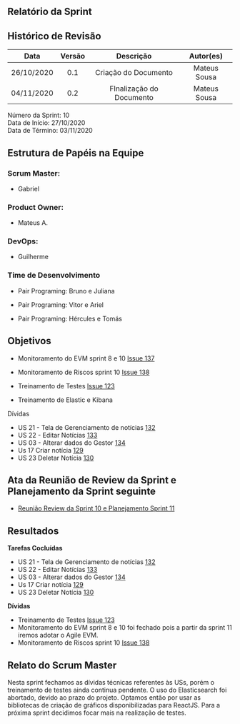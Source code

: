 
## Relatório da Sprint

## Histórico de Revisão

|   Data   |  Versão  |        Descrição       |          Autor(es)          |
|:--------:|:--------:|:----------------------:|:---------------------------:|
|26/10/2020|   0.1    | Criação do Documento        |   Mateus Sousa   |
|04/11/2020|   0.2    | FInalização do Documento        |   Mateus Sousa   |

Número da Sprint: 10 <br>
Data de Início:  27/10/2020 <br>
Data de Término: 03/11/2020 <br>

## Estrutura de Papéis na Equipe

### Scrum Master:
- Gabriel

### Product Owner:
- Mateus A.

### DevOps:
- Guilherme


### Time de Desenvolvimento

- Pair Programing: Bruno e Juliana
  

- Pair Programing: Vitor e Ariel
  

- Pair Programing: Hércules e Tomás


## Objetivos

- Monitoramento do EVM sprint 8 e 10 [Issue 137](https://github.com/fga-eps-mds/2020.1-Grupo6/issues/137)
- Monitoramento de Riscos sprint 10 [Issue 138](https://github.com/fga-eps-mds/2020.1-Grupo6/issues/138)

- Treinamento de Testes [Issue 123](https://github.com/fga-eps-mds/2020.1-Grupo6/issues/123)
- Treinamento de Elastic e Kibana

Dívidas
- US 21 - Tela de Gerenciamento de notícias [132](https://github.com/fga-eps-mds/2020.1-Grupo6/issues/132)
- US 22 - Editar Notícias [133](https://github.com/fga-eps-mds/2020.1-Grupo6/issues/133)
- US 03 - Alterar dados do Gestor [134](https://github.com/fga-eps-mds/2020.1-Grupo6/issues/134)
- Us 17 Criar notícia [129](https://github.com/fga-eps-mds/2020.1-Grupo6/issues/129)
- US 23 Deletar Notícia [130](https://github.com/fga-eps-mds/2020.1-Grupo6/issues/130)

## Ata da Reunião de Review da Sprint e Planejamento da Sprint seguinte

- [Reunião Review da Sprint 10 e Planejamento Sprint 11](https://github.com/fga-eps-mds/2020.1-Grupo6/issues/143)


## Resultados

**Tarefas Cocluídas** 
- US 21 - Tela de Gerenciamento de notícias [132](https://github.com/fga-eps-mds/2020.1-Grupo6/issues/132)
- US 22 - Editar Notícias [133](https://github.com/fga-eps-mds/2020.1-Grupo6/issues/133)
- US 03 - Alterar dados do Gestor [134](https://github.com/fga-eps-mds/2020.1-Grupo6/issues/134)
- Us 17 Criar notícia [129](https://github.com/fga-eps-mds/2020.1-Grupo6/issues/129)
- US 23 Deletar Notícia [130](https://github.com/fga-eps-mds/2020.1-Grupo6/issues/130) 


**Dívidas**
- Treinamento de Testes [Issue 123](https://github.com/fga-eps-mds/2020.1-Grupo6/issues/123)
- Monitoramento do EVM sprint 8 e 10 foi fechado pois a partir da sprint 11 iremos adotar o Agile EVM.
- Monitoramento de Riscos sprint 10 [Issue 138](https://github.com/fga-eps-mds/2020.1-Grupo6/issues/138)

## Relato do Scrum Master

Nesta sprint fechamos as dívidas técnicas referentes às USs, porém o treinamento de testes ainda continua pendente. O uso do Elasticsearch foi abortado, devido ao prazo do projeto. Optamos então por usar as bibliotecas de criação de gráficos disponibilizadas para ReactJS. Para a próxima sprint decidimos focar mais na realização de testes.